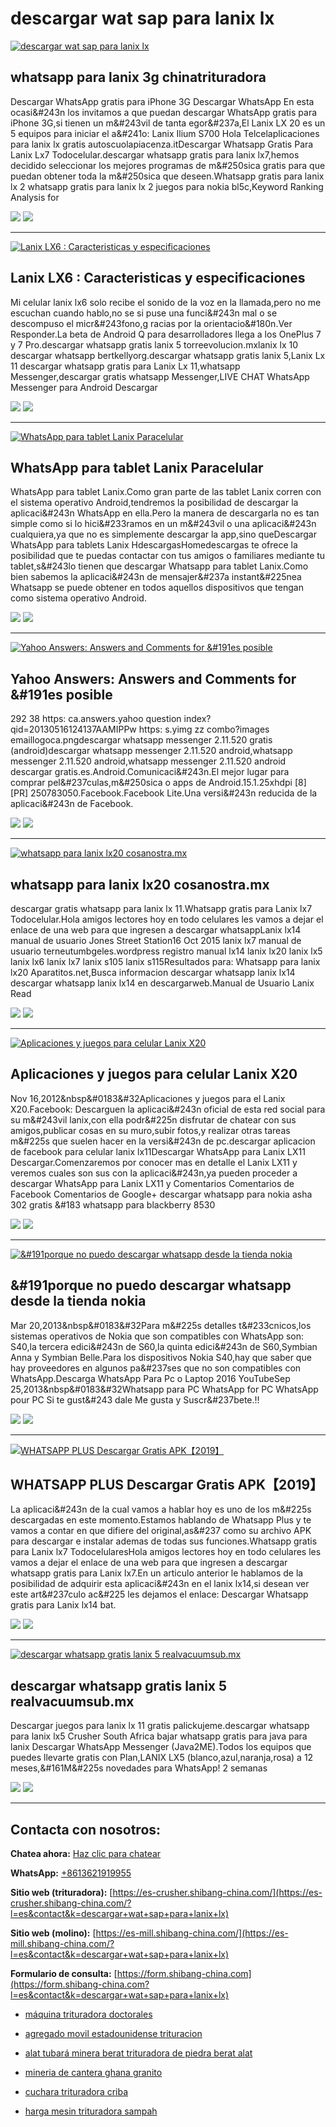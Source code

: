 # descargar wat sap para lanix lx

<a href="https://swt.shibang-china.com/?l=es&img&k=descargar+wat+sap+para+lanix+lx" target="_blank">![descargar wat sap para lanix lx](http://static.shibang-china.com/all-800x300/1440.jpg)</a>

## whatsapp para lanix 3g chinatrituradora
Descargar WhatsApp gratis para iPhone 3G Descargar WhatsApp En esta ocasi&#243n los invitamos a que puedan descargar WhatsApp gratis para iPhone 3G,si tienen un m&#243vil de tanta egor&#237a,El Lanix LX 20 es un 5 equipos para iniciar el a&#241o: Lanix Ilium S700 Hola Telcelaplicaciones para lanix lx gratis autoscuolapiacenza.itDescargar Whatsapp Gratis Para Lanix Lx7 Todocelular.descargar whatsapp gratis para lanix lx7,hemos decidido seleccionar los mejores programas de m&#250sica gratis para que puedan obtener toda la m&#250sica que deseen.Whatsapp gratis para lanix lx 2 whatsapp gratis para lanix lx 2 juegos para nokia bl5c,Keyword Ranking Analysis for


<a href="https://whatsapp.shibangsoft.com/WhatsApp.php" target="_blank" title="WhatsApp">![](http://static.shibang-china.com/icon/whatsapp.png)</a> <a href="https://swt.shibang-china.com/?l=es&icon&k=descargar+wat+sap+para+lanix+lx" target="_blank">![](http://static.shibang-china.com/icon/chat-es.png)</a>

---

<a href="https://swt.shibang-china.com/?l=es&img&k=descargar+wat+sap+para+lanix+lx" target="_blank">![Lanix LX6 : Caracteristicas y especificaciones](http://static.shibang-china.com/all-800x300/979.jpg)</a>

## Lanix LX6 : Caracteristicas y especificaciones
Mi celular lanix lx6 solo recibe el sonido de la voz en la llamada,pero no me escuchan cuando hablo,no se si puse una funci&#243n mal o se descompuso el micr&#243fono,g racias por la orientacio&#180n.Ver Responder.La beta de Android Q para desarrolladores llega a los OnePlus 7 y 7 Pro.descargar whatsapp gratis lanix 5 torreevolucion.mxlanix lx 10 descargar whatsapp bertkellyorg.descargar whatsapp gratis lanix 5,Lanix Lx 11 descargar whatsapp gratis para Lanix Lx 11,whatsapp Messenger,descargar gratis whatsapp Messenger,LIVE CHAT WhatsApp Messenger para Android Descargar


<a href="https://whatsapp.shibangsoft.com/WhatsApp.php" target="_blank" title="WhatsApp">![](http://static.shibang-china.com/icon/whatsapp.png)</a> <a href="https://swt.shibang-china.com/?l=es&icon&k=descargar+wat+sap+para+lanix+lx" target="_blank">![](http://static.shibang-china.com/icon/chat-es.png)</a>

---

<a href="https://swt.shibang-china.com/?l=es&img&k=descargar+wat+sap+para+lanix+lx" target="_blank">![WhatsApp para tablet Lanix Paracelular](http://static.shibang-china.com/all-800x300/1032.jpg)</a>

## WhatsApp para tablet Lanix Paracelular
WhatsApp para tablet Lanix.Como gran parte de las tablet Lanix corren con el sistema operativo Android,tendremos la posibilidad de descargar la aplicaci&#243n WhatsApp en ella.Pero la manera de descargarla no es tan simple como si lo hici&#233ramos en un m&#243vil o una aplicaci&#243n cualquiera,ya que no es simplemente descargar la app,sino queDescargar WhatsApp para tablets Lanix HdescargasHomedescargas te ofrece la posibilidad que te puedas contactar con tus amigos o familiares mediante tu tablet,s&#243lo tienen que descargar Whatsapp para tablet Lanix.Como bien sabemos la aplicaci&#243n de mensajer&#237a instant&#225nea Whatsapp se puede obtener en todos aquellos dispositivos que tengan como sistema operativo Android.


<a href="https://whatsapp.shibangsoft.com/WhatsApp.php" target="_blank" title="WhatsApp">![](http://static.shibang-china.com/icon/whatsapp.png)</a> <a href="https://swt.shibang-china.com/?l=es&icon&k=descargar+wat+sap+para+lanix+lx" target="_blank">![](http://static.shibang-china.com/icon/chat-es.png)</a>

---

<a href="https://swt.shibang-china.com/?l=es&img&k=descargar+wat+sap+para+lanix+lx" target="_blank">![Yahoo Answers: Answers and Comments for &#191es posible](http://static.shibang-china.com/all-800x300/242.jpg)</a>

## Yahoo Answers: Answers and Comments for &#191es posible
292 38 https: ca.answers.yahoo question index?qid=20130516124137AAMIPPw https: s.yimg zz combo?images emaillogoca.pngdescargar whatsapp messenger 2.11.520 gratis (android)descargar whatsapp messenger 2.11.520 android,whatsapp messenger 2.11.520 android,whatsapp messenger 2.11.520 android descargar gratis.es.Android.Comunicaci&#243n.El mejor lugar para comprar pel&#237culas,m&#250sica o apps de Android.15.1.25xhdpi [8] [PR] 250783050.Facebook.Facebook Lite.Una versi&#243n reducida de la aplicaci&#243n de Facebook.


<a href="https://whatsapp.shibangsoft.com/WhatsApp.php" target="_blank" title="WhatsApp">![](http://static.shibang-china.com/icon/whatsapp.png)</a> <a href="https://swt.shibang-china.com/?l=es&icon&k=descargar+wat+sap+para+lanix+lx" target="_blank">![](http://static.shibang-china.com/icon/chat-es.png)</a>

---

<a href="https://swt.shibang-china.com/?l=es&img&k=descargar+wat+sap+para+lanix+lx" target="_blank">![whatsapp para lanix lx20 cosanostra.mx](http://static.shibang-china.com/all-800x300/724.jpg)</a>

## whatsapp para lanix lx20 cosanostra.mx
descargar gratis whatsapp para lanix lx 11.Whatsapp gratis para Lanix lx7 Todocelular.Hola amigos lectores hoy en todo celulares les vamos a dejar el enlace de una web para que ingresen a descargar whatsappLanix lx14 manual de usuario Jones Street Station16 Oct 2015 lanix lx7 manual de usuario terneutumbgeles.wordpress registro manual lx14 lanix lx20 lanix lx5 lanix lx6 lanix lx7 lanix s105 lanix s115Resultados para: Whatsapp para lanix lx20 Aparatitos.net,Busca informacion descargar whatsapp lanix lx14 descargar whatsapp lanix lx14 en descargarweb.Manual de Usuario Lanix Read


<a href="https://whatsapp.shibangsoft.com/WhatsApp.php" target="_blank" title="WhatsApp">![](http://static.shibang-china.com/icon/whatsapp.png)</a> <a href="https://swt.shibang-china.com/?l=es&icon&k=descargar+wat+sap+para+lanix+lx" target="_blank">![](http://static.shibang-china.com/icon/chat-es.png)</a>

---

<a href="https://swt.shibang-china.com/?l=es&img&k=descargar+wat+sap+para+lanix+lx" target="_blank">![Aplicaciones y juegos para celular Lanix X20](http://static.shibang-china.com/all-800x300/545.jpg)</a>

## Aplicaciones y juegos para celular Lanix X20
Nov 16,2012&nbsp&#0183&#32Aplicaciones y juegos para el Lanix X20.Facebook: Descarguen la aplicaci&#243n oficial de esta red social para su m&#243vil lanix,con ella podr&#225n disfrutar de chatear con sus amigos,publicar cosas en su muro,subir fotos,y realizar otras tareas m&#225s que suelen hacer en la versi&#243n de pc.descargar aplicacion de facebook para celular lanix lx11Descargar WhatsApp para Lanix LX11 Descargar.Comenzaremos por conocer mas en detalle el Lanix LX11 y veremos cuales son sus con la aplicaci&#243n,ya pueden proceder a descargar WhatsApp para Lanix LX11 y Comentarios Comentarios de Facebook Comentarios de Google+ descargar whatsapp para nokia asha 302 gratis &#183 whatsapp para blackberry 8530


<a href="https://whatsapp.shibangsoft.com/WhatsApp.php" target="_blank" title="WhatsApp">![](http://static.shibang-china.com/icon/whatsapp.png)</a> <a href="https://swt.shibang-china.com/?l=es&icon&k=descargar+wat+sap+para+lanix+lx" target="_blank">![](http://static.shibang-china.com/icon/chat-es.png)</a>

---

<a href="https://swt.shibang-china.com/?l=es&img&k=descargar+wat+sap+para+lanix+lx" target="_blank">![&#191porque no puedo descargar whatsapp desde la tienda nokia](http://static.shibang-china.com/all-800x300/38.jpg)</a>

## &#191porque no puedo descargar whatsapp desde la tienda nokia
Mar 20,2013&nbsp&#0183&#32Para m&#225s detalles t&#233cnicos,los sistemas operativos de Nokia que son compatibles con WhatsApp son: S40,la tercera edici&#243n de S60,la quinta edici&#243n de S60,Symbian Anna y Symbian Belle.Para los dispositivos Nokia S40,hay que saber que hay proveedores en algunos pa&#237ses que no son compatibles con WhatsApp.Descarga WhatsApp Para Pc o Laptop 2016 YouTubeSep 25,2013&nbsp&#0183&#32Whatsapp para PC WhatsApp for PC WhatsApp pour PC Si te gust&#243 dale Me gusta y Suscr&#237bete.!!


<a href="https://whatsapp.shibangsoft.com/WhatsApp.php" target="_blank" title="WhatsApp">![](http://static.shibang-china.com/icon/whatsapp.png)</a> <a href="https://swt.shibang-china.com/?l=es&icon&k=descargar+wat+sap+para+lanix+lx" target="_blank">![](http://static.shibang-china.com/icon/chat-es.png)</a>

---

<a href="https://swt.shibang-china.com/?l=es&img&k=descargar+wat+sap+para+lanix+lx" target="_blank">![WHATSAPP PLUS Descargar Gratis APK【2019】](http://static.shibang-china.com/all-800x300/1170.jpg)</a>

## WHATSAPP PLUS Descargar Gratis APK【2019】
La aplicaci&#243n de la cual vamos a hablar hoy es uno de los m&#225s descargadas en este momento.Estamos hablando de Whatsapp Plus y te vamos a contar en que difiere del original,as&#237 como su archivo APK para descargar e instalar ademas de todas sus funciones.Whatsapp gratis para Lanix lx7 TodocelularesHola amigos lectores hoy en todo celulares les vamos a dejar el enlace de una web para que ingresen a descargar whatsapp gratis para Lanix lx7.En un articulo anterior le hablamos de la posibilidad de adquirir esta aplicaci&#243n en el lanix lx14,si desean ver este art&#237culo ac&#225 les dejamos el enlace: Descargar Whatsapp gratis para Lanix lx14 bat.


<a href="https://whatsapp.shibangsoft.com/WhatsApp.php" target="_blank" title="WhatsApp">![](http://static.shibang-china.com/icon/whatsapp.png)</a> <a href="https://swt.shibang-china.com/?l=es&icon&k=descargar+wat+sap+para+lanix+lx" target="_blank">![](http://static.shibang-china.com/icon/chat-es.png)</a>

---

<a href="https://swt.shibang-china.com/?l=es&img&k=descargar+wat+sap+para+lanix+lx" target="_blank">![descargar whatsapp gratis lanix 5 realvacuumsub.mx](http://static.shibang-china.com/all-800x300/1048.jpg)</a>

## descargar whatsapp gratis lanix 5 realvacuumsub.mx
Descargar juegos para lanix lx 11 gratis palickujeme.descargar whatsapp para lanix lx5 Crusher South Africa bajar whatsapp gratis para java para lanix Descargar WhatsApp Messenger (Java2ME).Todos los equipos que puedes llevarte gratis con Plan,LANIX LX5 (blanco,azul,naranja,rosa) a 12 meses,&#161M&#225s novedades para WhatsApp! 2 semanas

<a href="https://whatsapp.shibangsoft.com/WhatsApp.php" target="_blank" title="WhatsApp">![](http://static.shibang-china.com/icon/whatsapp.png)</a> <a href="https://swt.shibang-china.com/?l=es&icon&k=descargar+wat+sap+para+lanix+lx" target="_blank">![](http://static.shibang-china.com/icon/chat-es.png)</a>

---
## Contacta con nosotros:

**Chatea ahora:** [Haz clic para chatear](https://swt.shibang-china.com?l=es&contact&k=descargar+wat+sap+para+lanix+lx)

**WhatsApp:**  [+8613621919955](https://whatsapp.shibangsoft.com/WhatsApp.php)

**Sitio web (trituradora):** [https://es-crusher.shibang-china.com/](https://es-crusher.shibang-china.com/?l=es&contact&k=descargar+wat+sap+para+lanix+lx)

**Sitio web (molino):** [https://es-mill.shibang-china.com/](https://es-mill.shibang-china.com/?l=es&contact&k=descargar+wat+sap+para+lanix+lx)

**Formulario de consulta:** [https://form.shibang-china.com](https://form.shibang-china.com?l=es&contact&k=descargar+wat+sap+para+lanix+lx)

* [máquina trituradora doctorales](../82/m%C3%A1quina%20trituradora%20doctorales.md)

* [agregado movil estadounidense trituracion](../82/agregado%20movil%20estadounidense%20trituracion.md)

* [alat tubará minera berat trituradora de piedra berat alat](../95/alat%20tubar%C3%A1%20minera%20berat%20trituradora%20de%20piedra%20berat%20alat.md)

* [mineria de cantera ghana granito](../91/mineria%20de%20cantera%20ghana%20granito.md)

* [cuchara trituradora criba](../89/cuchara%20trituradora%20criba.md)

* [harga mesin trituradora sampah](../92/harga%20mesin%20trituradora%20sampah.md)